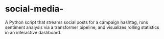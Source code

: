 # social-media-
A Python script that streams social posts for a campaign hashtag,  runs sentiment analysis via a transformer pipeline, and visualizes  rolling statistics in an interactive dashboard.
